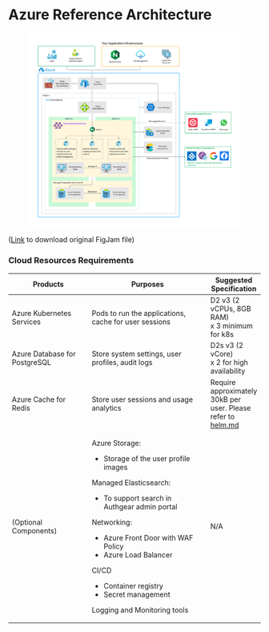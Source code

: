 # Azure Reference Architecture

<figure><img src="../../.gitbook/assets/authgear-infra-azure.png" alt=""><figcaption></figcaption></figure>

([Link](https://oursky.notion.site/Authgear-Reference-Architecture-Public-Page-099f15d621784f9299c86a6dcf55bade) to download original FigJam file)

### Cloud Resources Requirements

<table data-full-width="false"><thead><tr><th width="188">Products</th><th width="309">Purposes</th><th>Suggested Specification</th></tr></thead><tbody><tr><td>Azure Kubernetes Services</td><td>Pods to run the applications, cache for user sessions</td><td>D2 v3 (2 vCPUs, 8GB RAM)<br>x 3 minimum for k8s</td></tr><tr><td>Azure Database for PostgreSQL</td><td>Store system settings, user profiles, audit logs</td><td>D2s v3 (2 vCore)<br>x 2 for high availability</td></tr><tr><td>Azure Cache for Redis</td><td>Store user sessions and usage analytics</td><td>Require approximately 30kB per user. Please refer to <a data-mention href="../helm.md">helm.md</a></td></tr><tr><td>(Optional Components)</td><td><p>Azure Storage:</p><ul><li>Storage of the user profile images</li></ul><p>Managed Elasticsearch:</p><ul><li>To support search in Authgear admin portal</li></ul><p>Networking:</p><ul><li>Azure Front Door with WAF Policy</li><li>Azure Load Balancer</li></ul><p>CI/CD</p><ul><li>Container registry</li><li>Secret management</li></ul><p>Logging and Monitoring tools</p></td><td>N/A</td></tr></tbody></table>
